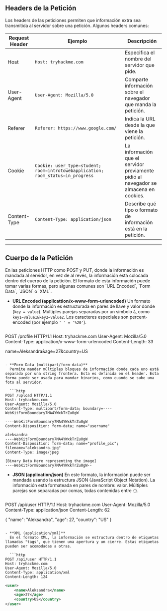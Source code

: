 <h2>Headers de la Petición</h2>
Los headers de las peticiones permiten que información extra sea transmitida al servidor sobre una petición. Algunos headers comunes:

| **Request Header** | **Ejemplo**                                                                      | **Descripción**                                                                       |
| ------------------ | -------------------------------------------------------------------------------- | ------------------------------------------------------------------------------------- |
| Host               | `Host: tryhackme.com`                                                            | Especifica el nombre del servidor que pide.                                           |
| User-Agent         | `User-Agent: Mozilla/5.0`                                                        | Comparte información sobre el navegador que manda la petición.                        |
| Referer            | `Referer: https://www.google.com/`                                               | Indica la URL desde la que viene la petición.                                         |
| Cookie             | `Cookie: user_type=student; room=introtowebapplication; room_status=in_progress` | La información que el servidor previamente pidió al navegador se almacena en cookies. |
| Content-Type       | `Content-Type: application/json`                                                 | Describe qué tipo o formato de información está en la petición.                       |

-----------------------------------------
<h2>Cuerpo de la Petición</h2>
En las peticiones HTTP como POST y PUT, donde la información es mandada al servidor, en vez de al revés, la información está colocada dentro del cuerpo de la petición. El formato de esta información puede tomar varias formas, pero algunas comunes son `URL Encoded`, `Form Data`, `JSON` o `XML`.

- **URL Encoded (applicattion/x-www-form-urlencoded)**
  Un formato donde la información es estructurada en pares de llave y valor donde (`key = value`). Múltiples parejas separadas por un símbolo `&`, como `key1=value1&key2=value2`. Los caracteres especiales son percent-encoded (por ejemplo `' ' = '%20'`).
  
  ```http
POST /profile HTTP/1.1
Host: tryhackme.com
User-Agent: Mozilla/5.0
Content-Type: application/x-www-form-urlencoded
Content-Length: 33

name=Aleksandra&age=27&country=US
```

- **Form Data (multipart/form-data)**
  Permite mandar múltiples bloques de información donde cada uno está separado por una string frontera. Esta es definida en el header. Esta forma puede ser usada para mandar binarios, como cuando se sube una foto al servidor.
  
  ```http
POST /upload HTTP/1.1
Host: tryhackme.com
User-Agent: Mozilla/5.0
Content-Type: multipart/form-data; boundary=----WebKitFormBoundary7MA4YWxkTrZu0gW

----WebKitFormBoundary7MA4YWxkTrZu0gW
Content-Disposition: form-data; name="username"

aleksandra
----WebKitFormBoundary7MA4YWxkTrZu0gW
Content-Disposition: form-data; name="profile_pic"; filename="aleksandra.jpg"
Content-Type: image/jpeg

[Binary Data Here representing the image]
----WebKitFormBoundary7MA4YWxkTrZu0gW--
```

- **JSON (application/json)**
  En este formato, la información puede ser mandada usando la estructura JSON (JavaScript Object Notation). La información está formateada en pares de nombre: valor. Múltiples parejas son separadas por comas, todas contenidas entre `{}`.
  
  ```http
POST /api/user HTTP/1.1
Host: tryhackme.com
User-Agent: Mozilla/5.0
Content-Type: application/json
Content-Length: 62

{
    "name": "Aleksandra",
    "age": 27,
    "country": "US"
}
```

- **XML (application/xml)**
  En el formato XML, la información se estructura dentro de etiquetas llamadas "tags", que tienen una apertura y un cierre. Estas etiquetas pueden ser acomodadas a otras.
  
  ```http
POST /api/user HTTP/1.1
Host: tryhackme.com
User-Agent: Mozilla/5.0
Content-Type: application/xml
Content-Length: 124
```
```xml
<user>
    <name>Aleksandra</name>
    <age>27</age>
    <country>US</country>
</user>
```


